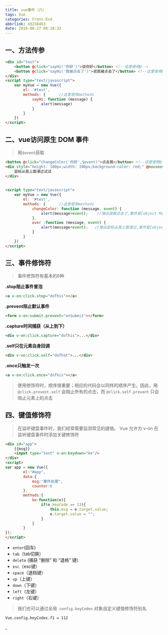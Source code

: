 ```yaml
---
title: vue事件（六）
tags: Vue
categories: Front-End
abbrlink: dd238463
date: 2018-08-27 00:10:32
---
```


## 一、方法传参

```html
<div id="test">
    <button @click="sayHi('你好')">说你好</button> <!--这里使用@-->
    <button @click="sayHi('我被点击了')">说我被点击了</button> <!--这里使用@-->
</div>
<script type="text/javascript">
    var myVue = new Vue({
        el: '#test',
        methods: {      //这里使用methods
            sayHi: function (message) {
                alert(message)
            }
        }
    })
</script>

```

## 二、vue访问原生 DOM 事件

> 用`$event`获取

```html
<button @click="changeColor('你好',$event)">点击我</button> <!--这里使用@-->
<div style="height: 100px;width: 100px;background-color: red;" @mouseover="over('鼠标从我上面滑过',$event)">
    鼠标从我上面滑过试试
</div>
           
            
<script type="text/javascript">
    var myVue = new Vue({
        el: '#test',
        methods: {      //这里使用methods
            changeColor: function (message, event) {
                alert(message+event);    //弹出我被点击了,事件是[object MouseEvent]
            },
            over :function (message, event) {
                alert(message+event);   //弹出鼠标从我上面滑过,事件是[object MouseEvent]
            }
        }
    })
</script>

```

## 三、事件修饰符

> 事件修饰符有基本的6种

**.stop阻止事件冒泡**

```html
<a v-on:click.stop="doThis"></a>
```

**.prevent阻止默认事件**

```html
<form v-on:submit.prevent="onSubmit"></form>
```

**.capture时间捕获（从上到下）**

```html
<div v-on:click.capture="doThis">...</div>
```

**.self只在元素自身回调**

```html
<div v-on:click.self="doThat">...</div>
```

**.once只触发一次**

```html
<a v-on:click.once="doThis"></a>
```

> 使用修饰符时，顺序很重要；相应的代码会以同样的顺序产生。因此，用 `@click.prevent.self` 会阻止所有的点击，而 `@click.self.prevent` 只会阻止元素上的点击


## 四、键值修饰符

> 在监听键盘事件时，我们经常需要监测常见的键值。 Vue 允许为 v-on 在监听键盘事件时添加关键修饰符

```html
<div id="app">
    {{msg}}
    <input type="text" v-on:keydown="ke"/>
</div>
<script>
var app = new Vue({
        el:"#app",
        data:{
            msg:"事件处理",
            counter:0
        },
        methods:{
            ke:function(e){
                if(e.keyCode == 13){
                    this.msg = e.target.value;
                    e.target.value = "";
                }
            }
        }
});
</script>
```

- `enter`(回车)
- `tab`（tab切换）
- `delete` (捕获 “删除” 和 “退格” 键)
- `esc`（esc键）
- `space`（退档键）
- `up`（上键）
- `down`（下键）
- `left`（左键）
- `right`（右键）

> 我们也可以通过全局` config.keyCodes` 对象自定义键值修饰符别名


```
Vue.config.keyCodes.f1 = 112
```


、
